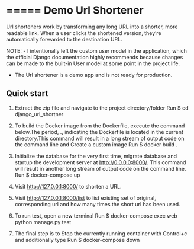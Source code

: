 =====
Demo Url Shortener
=====

Url shorteners work by transforming any long URL into a shorter, more readable link. When a user clicks
the shortened version, they’re automatically forwarded to the destination URL.

NOTE: - I intentionally left the custom user model in the application, which the official Django documentation
highly recommends because changes can be made to the built-in User model at some point in the project life. 
- The Url shortener is a demo app and is not ready for production. 


Quick start
-----------

1. Extract the zip file and navigate to the project directory/folder
Run
$ cd django_url_shortner

2. To build the Docker image from the Dockerfile, execute the command below.The period, ., indicating the Dockerfile is
located in the current directory.This command will result in a long stream of output code on the command line 
and Create a custom image
Run
$ docker build .

3. Initialize the database for the very first time, migrate database and startup the development server at http://0.0.0.0:8000/.
This command will result in another long stream of output code on the command line.
Run
$ docker-compose up

4. Visit http://127.0.0.1:8000/ to shorten a URL.
   
5. Visit http://127.0.0.1:8000/list to list existing set of original, corresponding url and how many times the short url has been used.
   
6. To run test, open a new terminal
Run
$ docker-compose exec web python manage.py test

7. The final step is to Stop the currently running container with Control+c and additionally type
Run
$ docker-compose down
